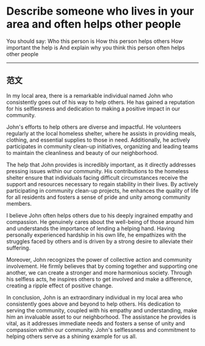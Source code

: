 # Describe someone who lives in your area and often helps other people
You should say:
    Who this person is
    How this person helps others
    How important the help is
    And explain why you think this person often helps other people

---

## 范文
In my local area, there is a remarkable individual named John who consistently goes out of his way to help others. He has gained a reputation for his selflessness and dedication to making a positive impact in our community.

John's efforts to help others are diverse and impactful. He volunteers regularly at the local homeless shelter, where he assists in providing meals, clothing, and essential supplies to those in need. Additionally, he actively participates in community clean-up initiatives, organizing and leading teams to maintain the cleanliness and beauty of our neighborhood.

The help that John provides is incredibly important, as it directly addresses pressing issues within our community. His contributions to the homeless shelter ensure that individuals facing difficult circumstances receive the support and resources necessary to regain stability in their lives. By actively participating in community clean-up projects, he enhances the quality of life for all residents and fosters a sense of pride and unity among community members.

I believe John often helps others due to his deeply ingrained empathy and compassion. He genuinely cares about the well-being of those around him and understands the importance of lending a helping hand. Having personally experienced hardship in his own life, he empathizes with the struggles faced by others and is driven by a strong desire to alleviate their suffering.

Moreover, John recognizes the power of collective action and community involvement. He firmly believes that by coming together and supporting one another, we can create a stronger and more harmonious society. Through his selfless acts, he inspires others to get involved and make a difference, creating a ripple effect of positive change.

In conclusion, John is an extraordinary individual in my local area who consistently goes above and beyond to help others. His dedication to serving the community, coupled with his empathy and understanding, make him an invaluable asset to our neighborhood. The assistance he provides is vital, as it addresses immediate needs and fosters a sense of unity and compassion within our community. John's selflessness and commitment to helping others serve as a shining example for us all.